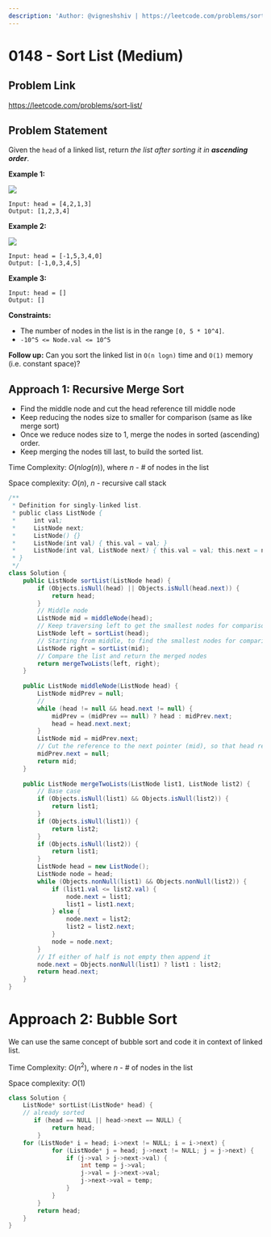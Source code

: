 ```yaml
---
description: 'Author: @vigneshshiv | https://leetcode.com/problems/sort-list/'
---
```


# 0148 - Sort List (Medium)

## Problem Link

https://leetcode.com/problems/sort-list/

## Problem Statement

Given the `head` of a linked list, return _the list after sorting it in **ascending order**_.

**Example 1:**

![](https://assets.leetcode.com/uploads/2020/09/14/sort\_list\_1.jpg)

```
Input: head = [4,2,1,3]
Output: [1,2,3,4]
```

**Example 2:**

![](https://assets.leetcode.com/uploads/2020/09/14/sort\_list\_2.jpg)

```
Input: head = [-1,5,3,4,0]
Output: [-1,0,3,4,5]
```

**Example 3:**

```
Input: head = []
Output: []
```

**Constraints:**

* The number of nodes in the list is in the range `[0, 5 * 10^4]`.
* `-10^5 <= Node.val <= 10^5`

**Follow up:** Can you sort the linked list in `O(n logn)` time and `O(1)` memory (i.e. constant space)?

## Approach 1: Recursive Merge Sort

* Find the middle node and cut the head reference till middle node
* Keep reducing the nodes size to smaller for comparison (same as like merge sort)
* Once we reduce nodes size to 1, merge the nodes in sorted (ascending) order.
* Keep merging the nodes till last, to build the sorted list.

Time Complexity: $O(n log(n))$, where $n$ - # of nodes in the list

Space complexity: $O(n)$, $n$ - recursive call stack

<Tabs>
<TabItem value="java" label="Java">
<SolutionAuthor name="@vigneshshiv"/>

```java
/**
 * Definition for singly-linked list.
 * public class ListNode {
 *     int val;
 *     ListNode next;
 *     ListNode() {}
 *     ListNode(int val) { this.val = val; }
 *     ListNode(int val, ListNode next) { this.val = val; this.next = next; }
 * }
 */
class Solution {
    public ListNode sortList(ListNode head) {
        if (Objects.isNull(head) || Objects.isNull(head.next)) {
            return head;
        }
        // Middle node
        ListNode mid = middleNode(head);
        // Keep traversing left to get the smallest nodes for comparison (smallest we can get is 1 node)
        ListNode left = sortList(head);
        // Starting from middle, to find the smallest nodes for comparison
        ListNode right = sortList(mid);
        // Compare the list and return the merged nodes
        return mergeTwoLists(left, right);
    }
    
    public ListNode middleNode(ListNode head) {
        ListNode midPrev = null;
        //
        while (head != null && head.next != null) {
            midPrev = (midPrev == null) ? head : midPrev.next;
            head = head.next.next;
        }
        ListNode mid = midPrev.next;
        // Cut the reference to the next pointer (mid), so that head remains from start to mid.
        midPrev.next = null;
        return mid;
    }
    
    public ListNode mergeTwoLists(ListNode list1, ListNode list2) {
        // Base case
        if (Objects.isNull(list1) && Objects.isNull(list2)) {
            return list1;
        }
        if (Objects.isNull(list1)) {
            return list2;
        }
        if (Objects.isNull(list2)) {
            return list1;
        }
        ListNode head = new ListNode();
        ListNode node = head;
        while (Objects.nonNull(list1) && Objects.nonNull(list2)) {
            if (list1.val <= list2.val) {
                node.next = list1;
                list1 = list1.next;
            } else {
                node.next = list2;
                list2 = list2.next;
            }
            node = node.next;
        }
        // If either of half is not empty then append it
        node.next = Objects.nonNull(list1) ? list1 : list2;
        return head.next;
    }
}
```

</TabItem>
</Tabs>
    
 # Approach 2: Bubble Sort

We can use the same concept of bubble sort and code it in context of linked list.

Time Complexity: $O(n^2)$, where $n$ - # of nodes in the list

Space complexity: $O(1)$
	
<Tabs>
<TabItem value="c++" label="C++">
<SolutionAuthor name="@RadhikaChhabra17"/>

```c++
class Solution {
    ListNode* sortList(ListNode* head) {
	// already sorted
       if (head == NULL || head->next == NULL) {   
            return head;
        }
	for (ListNode* i = head; i->next != NULL; i = i->next) {
            for (ListNode* j = head; j->next != NULL; j = j->next) {
                if (j->val > j->next->val) {
                    int temp = j->val;
                    j->val = j->next->val;
                    j->next->val = temp;
                }
            }
        }
        return head;
    }
}
```
</TabItem>
</Tabs>
